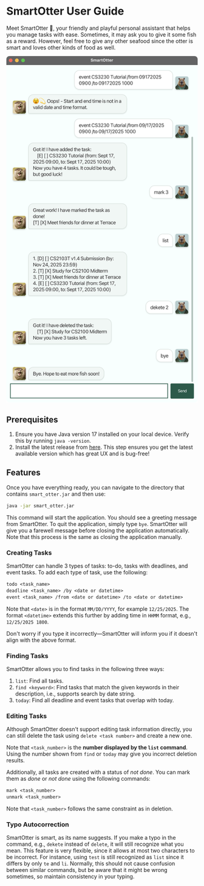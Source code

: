 # SmartOtter User Guide

Meet SmartOtter 🦦, your friendly and playful personal assistant that helps you manage tasks with ease. Sometimes, it may
ask you to give it some fish as a reward. However, feel free to give any other seafood since the otter is smart and
loves other kinds of food as well.

![Example GUI](Ui.png)

## Prerequisites

1. Ensure you have Java version 17 installed on your local device. Verify this by running `java -version`.
2. Install the latest release from [here](https://github.com/oadultradeepfield/ip/releases/). This step ensures you get
   the latest available version which has great UX and is bug-free!

## Features

Once you have everything ready, you can navigate to the directory that contains `smart_otter.jar` and then use:

```bash
java -jar smart_otter.jar
```

This command will start the application. You should see a greeting message from SmartOtter. To quit the application,
simply type `bye`. SmartOtter will give you a farewell message before closing the application automatically. Note that
this process is the same as closing the application manually.

### Creating Tasks

SmartOtter can handle 3 types of tasks: to-do, tasks with deadlines, and event tasks. To add each type of task, use the
following:

```txt
todo <task_name>
deadline <task_name> /by <date or datetime>
event <task_name> /from <date or datetime> /to <date or datetime>
```

Note that `<date>` is in the format `MM/DD/YYYY`, for example `12/25/2025`. The format `<datetime>` extends this further
by adding time in `HHMM` format, e.g., `12/25/2025 1800`.

Don't worry if you type it incorrectly—SmartOtter will inform you if it doesn't align with the above format.

### Finding Tasks

SmartOtter allows you to find tasks in the following three ways:

1. `list`: Find all tasks.
2. `find <keyword>`: Find tasks that match the given keywords in their description, i.e., supports search by date
   string.
3. `today`: Find all deadline and event tasks that overlap with today.

### Editing Tasks

Although SmartOtter doesn't support editing task information directly, you can still delete the task using
`delete <task number>` and create a new one.

Note that `<task_number>` is the **number displayed by the `list` command**. Using the number shown from `find` or
`today` may give you incorrect deletion results.

Additionally, all tasks are created with a status of _not done_. You can mark them as _done_ or _not done_ using the
following commands:

```txt
mark <task_number>
unmark <task_number>
```

Note that `<task_number>` follows the same constraint as in deletion.

### Typo Autocorrection

SmartOtter is smart, as its name suggests. If you make a typo in the command, e.g., `dekete` instead of `delete`, it
will still recognize what you mean. This feature is very flexible, since it allows at most two characters to be
incorrect. For instance, using `test` is still recognized as `list` since it differs by only `te` and `li`. Normally,
this should not cause confusion between similar commands, but be aware that it might be wrong sometimes, so maintain
consistency in your typing.